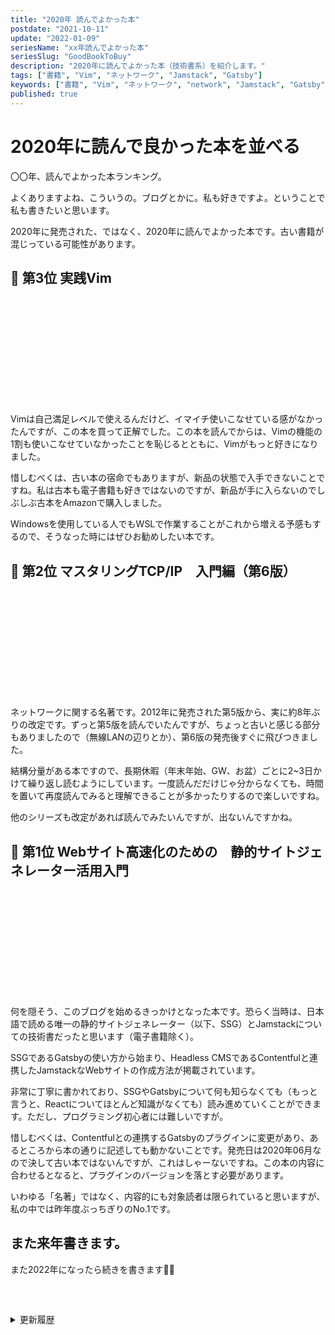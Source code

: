 ```yaml
---
title: "2020年 読んでよかった本"
postdate: "2021-10-11"
update: "2022-01-09"
seriesName: "xx年読んでよかった本"
seriesSlug: "GoodBookToBuy"
description: "2020年に読んでよかった本（技術書系）を紹介します。"
tags: ["書籍", "Vim", "ネットワーク", "Jamstack", "Gatsby"]
keywords: ["書籍", "Vim", "ネットワーク", "network", "Jamstack", "Gatsby", "2020", "book", "本"]
published: true
---
```


# 2020年に読んで良かった本を並べる

〇〇年、読んでよかった本ランキング。

よくありますよね、こういうの。ブログとかに。私も好きですよ。ということで私も書きたいと思います。

<aside>

2020年に発売された、ではなく、2020年に読んでよかった本です。古い書籍が混じっている可能性があります。

</aside>

## 🥉 第3位 実践Vim

<div class="iframely-embed"><div class="iframely-responsive" style="height: 170px; padding-bottom: 0;"><a href="https://tatsu-zine.com/books/practical-vim" data-iframely-url="//iframely.net/ItP8Lf8"></a></div></div><script async src="//iframely.net/embed.js" charset="utf-8"></script>

Vimは自己満足レベルで使えるんだけど、イマイチ使いこなせている感がなかったんですが、この本を買って正解でした。この本を読んでからは、Vimの機能の1割も使いこなせていなかったことを恥じるとともに、Vimがもっと好きになりました。

惜しむべくは、古い本の宿命でもありますが、新品の状態で入手できないことですね。私は古本も電子書籍も好きではないのですが、新品が手に入らないのでしぶしぶ古本をAmazonで購入しました。

Windowsを使用している人でもWSLで作業することがこれから増える予感もするので、そうなった時にはぜひお勧めしたい本です。

## 🥈 第2位 マスタリングTCP/IP　入門編（第6版）

<div class="iframely-embed"><div class="iframely-responsive" style="height: 170px; padding-bottom: 0;"><a href="https://www.ohmsha.co.jp/book/9784274224478/" data-iframely-url="//iframely.net/PBYZEtB"></a></div></div><script async src="//iframely.net/embed.js" charset="utf-8"></script>

ネットワークに関する名著です。2012年に発売された第5版から、実に約8年ぶりの改定です。ずっと第5版を読んでいたんですが、ちょっと古いと感じる部分もありましたので（無線LANの辺りとか）、第6版の発売後すぐに飛びつきました。

結構分量がある本ですので、長期休暇（年末年始、GW、お盆）ごとに2~3日かけて繰り返し読むようにしています。一度読んだだけじゃ分からなくても、時間を置いて再度読んでみると理解できることが多かったりするので楽しいですね。

他のシリーズも改定があれば読んでみたいんですが、出ないんですかね。

## 🥇 第1位 Webサイト高速化のための　静的サイトジェネレーター活用入門

<div class="iframely-embed"><div class="iframely-responsive" style="height: 170px; padding-bottom: 0;"><a href="https://book.mynavi.jp/ec_products_detail/id=115483" data-iframely-url="//iframely.net/IpyNkvc"></a></div></div><script async src="//iframely.net/embed.js" charset="utf-8"></script>

何を隠そう、このブログを始めるきっかけとなった本です。恐らく当時は、日本語で読める唯一の静的サイトジェネレーター（以下、SSG）とJamstackについての技術書だったと思います（電子書籍除く）。

SSGであるGatsbyの使い方から始まり、Headless CMSであるContentfulと連携したJamstackなWebサイトの作成方法が掲載されています。

非常に丁寧に書かれており、SSGやGatsbyについて何も知らなくても（もっと言うと、Reactについてほとんど知識がなくても）読み進めていくことができます。ただし、プログラミング初心者には難しいですが。

惜しむべくは、Contentfulとの連携するGatsbyのプラグインに変更があり、あるところから本の通りに記述しても動かないことです。発売日は2020年06月なので決して古い本ではないんですが、これはしゃーないですね。この本の内容に合わせるとなると、プラグインのバージョンを落とす必要があります。

いわゆる「名著」ではなく、内容的にも対象読者は限られていると思いますが、私の中では昨年度ぶっちぎりのNo.1です。

## また来年書きます。

また2022年になったら続きを書きます🙋‍♀️

<details style="margin-top: 60px">
<summary>更新履歴</summary>

- 2022年5月31日 : 出版社リンクをリンクカードに差し替え。誤字脱字を修正。

</details>